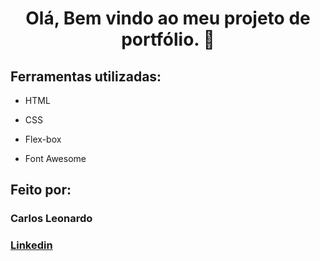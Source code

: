 <span align="center">

# Olá, Bem vindo ao meu projeto de portfólio. 👋 

</span>

## Ferramentas utilizadas:

* HTML

* CSS

* Flex-box

* Font Awesome

## Feito por:

### Carlos Leonardo

### [Linkedin](https://www.linkedin.com/in/carlos-leonardo-bp/)
